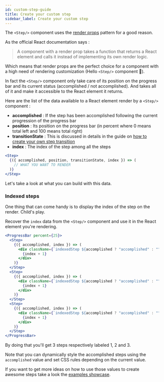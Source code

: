 ```yaml
---
id: custom-step-guide
title: Create your custom step
sidebar_label: Create your custom step
---
```


The `<Step/>` component uses the [render props](https://reactjs.org/docs/render-props.html) pattern for a good reason.

As the official React documentation says :

> A component with a render prop takes a function that returns a React element and calls it instead of implementing its own render logic.

Which means that render props are the perfect choice for a component with a high need of rendering customization (Hello `<Step/>` component 👋).

In fact the `<Step/>` component only take care of its position on the progress bar and its current status (accomplished / not accomplished). And takes all of it and make it accessible to the React element it returns.

Here are the list of the data available to a React element render by a `<Step/>` component :

- **accomplished** : If the step has been accomplished following the current progression of the progress bar
- **position** : Its position on the progress bar (in percent where 0 means total left and 100 means total right)
- **transitionState** : This is discussed in details in the guide on [how to create your own step transition](/docs/step-transition-guide)
- **index** : The index of the step among all the steps

```jsx
<Step>
  {({ accomplished, position, transitionState, index }) => (
    // WHAT YOU WANT TO RENDER
  )}
</Step>
```

Let's take a look at what you can build with this data.

### Indexed steps

One thing that can come handy is to display the index of the step on the render. Child's play.

Recover the `index` data from the `<Step/>` component and use it in the React element you're rendering.

```jsx
<ProgressBar percent={25}>
  <Step>
    {({ accomplished, index }) => (
      <div className={`indexedStep ${accomplished ? "accomplished" : ""}`}>
        {index + 1}
      </div>
    )}
  </Step>
  <Step>
    {({ accomplished, index }) => (
      <div className={`indexedStep ${accomplished ? "accomplished" : ""}`}>
        {index + 1}
      </div>
    )}
  </Step>
  <Step>
    {({ accomplished, index }) => (
      <div className={`indexedStep ${accomplished ? "accomplished" : ""}`}>
        {index + 1}
      </div>
    )}
  </Step>
</ProgressBar>
```

By doing that you'll get 3 steps respectively labeled 1, 2 and 3.

Note that you can dynamically style the accomplished steps using the `accomplished` value and set CSS rules depending on the current value.

If you want to get more ideas on how to use those values to create awesome steps take a look the [examples showcase](/examples).